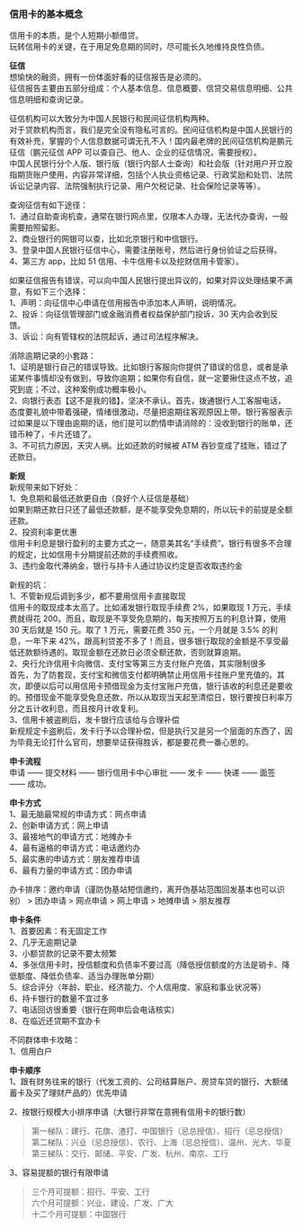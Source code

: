 
### 信用卡的基本概念
信用卡的本质，是个人短期小额借贷。  
玩转信用卡的关键，在于用足免息期的同时，尽可能长久地维持良性负债。  

**征信**  
想愉快的融资，拥有一份体面好看的征信报告是必须的。  
征信报告主要由五部分组成：个人基本信息、信息概要、信贷交易信息明细、公共信息明细和查询记录。  

征信机构可以大致分为中国人民银行和民间征信机构两种。  
对于贷款机构而言，我们是完全没有隐私可言的。民间征信机构是中国人民银行的有效补充，掌握的个人信息数据可谓无孔不入！国内最老牌的民间征信机构是鹏元征信（鹏元征信 APP 可以查自己、他人、企业的征信情况，需要授权）。  
中国人民银行分个人版、银行版（银行内部人士查询）和社会版（针对用户开立股指期货账户使用，内容非常详细，包括个人执业资格记录、行政奖励和处罚、法院诉讼记录内容、法院强制执行记录、用户欠税记录、社会保险记录等等）。

查询征信有如下途径：  
1、通过自助查询机查，通常在银行网点里，仅限本人办理，无法代办查询，一般需要拍照留影。  
2、商业银行的网银可以查，比如北京银行和中信银行。  
3、登录中国人民银行征信中心，需要注册账号，然后进行身份验证之后获得。  
4、第三方 app，比如 51 信用、卡牛信用卡以及挖财信用卡管家）。  

如果征信报告有错误，可以向中国人民银行提出异议的，如果对异议处理结果不满意，有如下三个选择：  
1、声明：向征信中心申请在信用报告中添加本人声明，说明情况。  
2、投诉：向征信管理部门或金融消费者权益保护部门投诉，30 天内会收到反馈。  
3、诉讼：向有管辖权的法院起诉，通过司法程序解决。  

消除逾期记录的小套路：  
1、证明是银行自己的错误导致。比如银行客服向你提供了错误的信息，或者是承诺某件事情却没有做到，导致你逾期；如果你有自信，就一定要揪住这点不放，追究到底；不过，这种案例成功概率极小。  
2、向银行表态【这不是我的错】，坚决不承认。首先，拨通银行人工客服电话，态度要礼貌中带着强硬，情绪很激动，尽量把逾期往客观原因上带。银行客服表示过如果是以下理由逾期的话，他们是可以酌情申请消除的：没收到银行的账单，还错币种了，卡片还错了。  
3、不可抗力原因，天灾人祸。比如还款的时候被 ATM 吞钞变成了挂账，错过了还款日。  

**新规**  
新规带来如下好处：  
1、免息期和最低还款更自由（良好个人征信是基础）  
如果到期还款日只还了最低还款额，是不能享受免息期的，所以玩卡的前提是全额还款。  
2、投资利率更优惠  
信用卡利息是银行盈利的主要方式之一，随意美其名“手续费”。银行有很多不合理的规定，比如信用卡分期提前还款的手续费照收。  
3、违约金取代滞纳金，银行与持卡人通过协议约定是否收取违约金  

新规的坑：  
1、不管新规后调到多少，都不要用信用卡直接取现  
信用卡的取现成本太高了。比如浦发银行取现手续费 2%，如果取现 1 万元，手续费就得花 200。而且，取现是不享受免息期的，每天按照万五的利息计算，使用 30 天后就是 150 元。取了 1 万元，需要花费 350 元，一个月就是 3.5% 的利息，一年下来 42%，跟高利贷差不多了！而且，很多银行取现的金额是不享受最低还款额待遇的。取现金额在还款日必须全额还款，否则就算逾期。  
2、央行允许信用卡向微信、支付宝等第三方支付账户充值，其实限制很多  
首先，为了防套现，支付宝和微信支付都明确禁止用信用卡往账户里充值的。其次，即便以后可以用信用卡预借现金为支付宝账户充值，银行该收的利息还是要收的。预借现金不能享受免息还款，所以从取现当天起至清偿日，银行要按日利率万分之五计收利息，而且按月计收复利。  
3、信用卡被盗刷后，发卡银行应该给与合理补偿  
新规规定卡盗刷后，发卡行予以合理补偿，但是执行又是另一个层面的东西了，因为毕竟无论打什么官司，想要举证获得胜诉，都是要花费一番心思的。  

**申卡流程**  
申请 —— 提交材料 —— 银行信用卡中心审批 —— 发卡 —— 快递 —— 面签 —— 成功。  

**申卡方式**  
1、最无脑最常规的申请方式：网点申请  
2、创新申请方式：网上申请  
3、最接地气的申请方式：地摊办卡  
4、最有逼格的申请方式：电话邀约办  
5、最实惠的申请方式：朋友推荐申请  
6、最有力量的申请方式：团办申请  

办卡排序：邀约申请（谨防伪基站短信邀约，离开伪基站范围回发基本也可以识别） > 团办申请 > 网点申请 > 网上申请 > 地摊申请 > 朋友推荐  

**申卡条件**  
1、首要因素：有无固定工作  
2、几乎无逾期记录  
3、小额贷款的记录不要太频繁  
4、多张信用卡时，授信额度和负债率不要过高（降低授信额度的方法是销卡、降低额度、降低负债率、适当办理账单分期）  
5、综合评分（年龄、职业、经济能力、个人信用度、家庭和事业状况等）  
6、持卡银行的数量不宜过多  
7、电话回访很重要（银行在网申后会电话核实）  
8、在临近还贷期不宜办卡  

不同群体申卡攻略：  
1、信用白户  

**申卡顺序**  
1、跟有财务往来的银行（代发工资的、公司结算账户、房贷车贷的银行、大额储蓄卡及买了理财产品的）优先申请  

2、按银行规模大小排序申请（大银行非常在意拥有信用卡的银行数）  
> 第一梯队：建行、花旗、渣打、中国银行（忌总授信）、招行（忌总授信）  
> 第二梯队：兴业（忌总授信）、农行、上海（忌总授信）、温州、光大、华夏  
> 第三梯队：交行、邮储、平安、广发、杭州、南京、工行

3、容易提额的银行有限申请  
> 三个月可提额：招行、平安、工行  
> 六个月可提额：兴业、建设、广发、广大  
> 十二个月可提额：中国银行  




